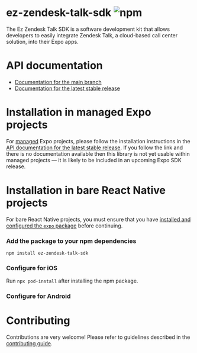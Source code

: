 # ez-zendesk-talk-sdk ![npm](https://img.shields.io/npm/dw/ez-zendesk-talk-sdk)

The Ez Zendesk Talk SDK is a software development kit that allows developers to easily integrate Zendesk Talk, a cloud-based call center solution, into their Expo apps.

# API documentation

- [Documentation for the main branch](https://github.com/expo/expo/blob/main/docs/pages/versions/unversioned/sdk/ez-zendesk-talk-sdk.md)
- [Documentation for the latest stable release](https://docs.expo.dev/versions/latest/sdk/ez-zendesk-talk-sdk/)

# Installation in managed Expo projects

For [managed](https://docs.expo.dev/versions/latest/introduction/managed-vs-bare/) Expo projects, please follow the installation instructions in the [API documentation for the latest stable release](#api-documentation). If you follow the link and there is no documentation available then this library is not yet usable within managed projects &mdash; it is likely to be included in an upcoming Expo SDK release.

# Installation in bare React Native projects

For bare React Native projects, you must ensure that you have [installed and configured the `expo` package](https://docs.expo.dev/bare/installing-expo-modules/) before continuing.

### Add the package to your npm dependencies

```
npm install ez-zendesk-talk-sdk
```

### Configure for iOS

Run `npx pod-install` after installing the npm package.


### Configure for Android



# Contributing

Contributions are very welcome! Please refer to guidelines described in the [contributing guide]( https://github.com/expo/expo#contributing).
